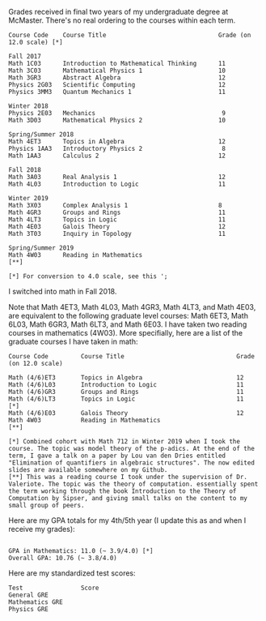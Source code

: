 Grades received in final two years of my undergraduate degree at McMaster. There's no real ordering to the courses within each term.

```
Course Code    Course Title                               Grade (on 12.0 scale) [*]

Fall 2017
Math 1C03      Introduction to Mathematical Thinking      11
Math 3C03      Mathematical Physics 1                     10
Math 3GR3      Abstract Algebra                           12
Physics 2G03   Scientific Computing                       12
Physics 3MM3   Quantum Mechanics 1                        11

Winter 2018
Physics 2E03   Mechanics                                   9
Math 3D03      Mathematical Physics 2                     10

Spring/Summer 2018
Math 4ET3      Topics in Algebra                          12
Physics 1AA3   Introductory Physics 2                      8
Math 1AA3      Calculus 2                                 12

Fall 2018
Math 3A03      Real Analysis 1                            12
Math 4L03      Introduction to Logic                      11

Winter 2019
Math 3X03      Complex Analysis 1                         8
Math 4GR3      Groups and Rings                           11
Math 4LT3      Topics in Logic                            11                          
Math 4E03      Galois Theory                              12 
Math 3T03      Inquiry in Topology                        11

Spring/Summer 2019
Math 4W03      Reading in Mathematics                                                 [**] 

[*] For conversion to 4.0 scale, see this ';

```

I switched into math in Fall 2018.

Note that Math 4ET3, Math 4L03, Math 4GR3, Math 4LT3, and Math 4E03,  are equivalent to the following graduate level courses: Math 6ET3, Math 6L03, Math 6GR3, Math 6LT3, and Math 6E03. I have taken two reading courses in mathematics (4W03). More specifially, here are a list of the graduate courses I have taken in math:

```
Course Code         Course Title                               Grade (on 12.0 scale)

Math (4/6)ET3       Topics in Algebra                          12
Math (4/6)L03       Introduction to Logic                      11
Math (4/6)GR3       Groups and Rings                           11
Math (4/6)LT3       Topics in Logic                            11                      [*]
Math (4/6)E03       Galois Theory                              12
Math 4W03           Reading in Mathematics                                            [**]

[*] Combined cohort with Math 712 in Winter 2019 when I took the course. The topic was model theory of the p-adics. At the end of the term, I gave a talk on a paper by Lou van den Dries entitled "Elimination of quantifiers in algebraic structures". The now edited slides are available somewhere on my Github. 
[**] This was a reading course I took under the supervision of Dr. Valeriote. The topic was the theory of computation. essentially spent the term working through the book Introduction to the Theory of Computation by Sipser, and giving small talks on the content to my small group of peers.

```

Here are my GPA totals for my 4th/5th year (I update this as and when I receive my grades):

```

GPA in Mathematics: 11.0 (~ 3.9/4.0) [*]
Overall GPA: 10.76 (~ 3.8/4.0)

```

Here are my standardized test scores:

```
Test                Score
General GRE
Mathematics GRE
Physics GRE

```
